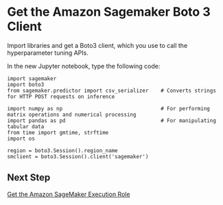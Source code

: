 # Get the Amazon Sagemaker Boto 3 Client<a name="automatic-model-tuning-ex-client"></a>

Import libraries and get a Boto3 client, which you use to call the hyperparameter tuning APIs\.

In the new Jupyter notebook, type the following code:

```
import sagemaker
import boto3
from sagemaker.predictor import csv_serializer    # Converts strings for HTTP POST requests on inference

import numpy as np                                # For performing matrix operations and numerical processing
import pandas as pd                               # For manipulating tabular data
from time import gmtime, strftime
import os

region = boto3.Session().region_name
smclient = boto3.Session().client('sagemaker')
```

## Next Step<a name="automatic-model-tuning-ex-next-role"></a>

[Get the Amazon SageMaker Execution Role](automatic-model-tuning-ex-role.md)